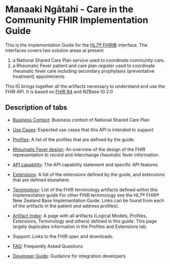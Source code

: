 # Manaaki Ngātahi - Care in the Community FHIR Implementation Guide

This is the Implementation Guide for the [HL7® FHIR©](http://hl7.org/fhir) interface.  The interfaces covers two solution areas at present
1. a National Shared Care Plan service used to coordinate community care.
1. a Rheumatic Fever patient and care plan register used to coordinate rheumatic fever care including secondary prophylaxis (preventative treatment) appointments


This IG brings together all the artifacts necessary to understand and use the FHIR API. It is based on [FHIR R4](http://hl7.org/fhir/) and NZBase IG 2.0
## Description of tabs

- [Business Context](./businessContext.html): Business context of National Shared Care Plan

- [Use Cases](./useCases.html): Expected use cases that this API is intended to support

- [Profiles](./artifacts.html#structures-resource-profiles): A list of the profiles that are defined by the guide.

- [Rheumatic Fever design](./rheumatic-fever-design.html): An overview of the design of the FHIR representation to record and interchange rheumatic fever information.

- [API capability](./capabilityStatement.html): The API capability statement and specific API features

- [Extensions](./extensions.html): A list of the extensions defined by the guide, and extensions that are defined elsewhere.

- [Terminology](./terminology.html): List of the FHIR terminology artifacts defined within this implementation guide For other FHIR terminology see the HL7® FHIR® New Zealand Base Implementation Guide. Links can be found from each of the artifacts in the patient and address profiles).

- [Artifact Index](artifacts.html): A page with all artifacts (Logical Models, Profiles, Extensions, Terminology and others) defined in this guide. This page largely duplicates information in the Profiles and Extensions tab.

- Support: Links to the FHIR spec and downloads.

- [FAQ](./faq.html): Frequently Asked Questions
  
- [Developer Guide](./developerGuide.html): Guidance for integration developers
